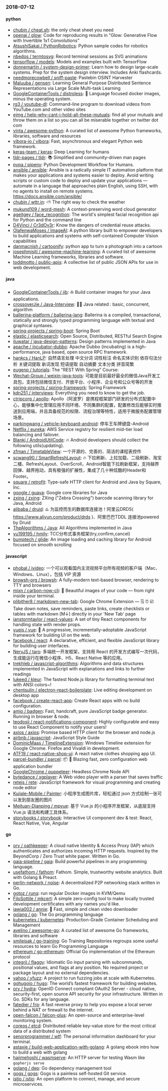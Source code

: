 ### 2018-07-12

#### python
* [chubin / cheat.sh](https://github.com/chubin/cheat.sh): the only cheat sheet you need
* [openai / glow](https://github.com/openai/glow): Code for reproducing results in "Glow: Generative Flow with Invertible 1x1 Convolutions"
* [AtsushiSakai / PythonRobotics](https://github.com/AtsushiSakai/PythonRobotics): Python sample codes for robotics algorithms.
* [nbedos / termtosvg](https://github.com/nbedos/termtosvg): Record terminal sessions as SVG animations
* [tensorflow / models](https://github.com/tensorflow/models): Models and examples built with TensorFlow
* [donnemartin / system-design-primer](https://github.com/donnemartin/system-design-primer): Learn how to design large-scale systems. Prep for the system design interview. Includes Anki flashcards.
* [needmorecowbell / sniff-paste](https://github.com/needmorecowbell/sniff-paste): Pastebin OSINT Harvester
* [Maluuba / gensen](https://github.com/Maluuba/gensen): Learning General Purpose Distributed Sentence Representations via Large Scale Multi-task Learning
* [GoogleContainerTools / distroless](https://github.com/GoogleContainerTools/distroless): 🥑 Language focused docker images, minus the operating system.
* [rg3 / youtube-dl](https://github.com/rg3/youtube-dl): Command-line program to download videos from YouTube.com and other video sites
* [ejmg / help-why-cant-i-hold-all-these-mutuals](https://github.com/ejmg/help-why-cant-i-hold-all-these-mutuals): find all your mutuals and throw them on a list so you can all be miserable together on twitter dot com
* [vinta / awesome-python](https://github.com/vinta/awesome-python): A curated list of awesome Python frameworks, libraries, software and resources
* [vibora-io / vibora](https://github.com/vibora-io/vibora): Fast, asynchronous and elegant Python web framework.
* [keras-team / keras](https://github.com/keras-team/keras): Deep Learning for humans
* [tldr-pages / tldr](https://github.com/tldr-pages/tldr): 📚 Simplified and community-driven man pages
* [pypa / pipenv](https://github.com/pypa/pipenv): Python Development Workflow for Humans.
* [ansible / ansible](https://github.com/ansible/ansible): Ansible is a radically simple IT automation platform that makes your applications and systems easier to deploy. Avoid writing scripts or custom code to deploy and update your applications — automate in a language that approaches plain English, using SSH, with no agents to install on remote systems. https://docs.ansible.com/ansible/
* [chubin / wttr.in](https://github.com/chubin/wttr.in): ⛅️ The right way to check the weather
* [mukund109 / word-mesh](https://github.com/mukund109/word-mesh): A context-preserving word cloud generator
* [ageitgey / face_recognition](https://github.com/ageitgey/face_recognition): The world's simplest facial recognition api for Python and the command line
* [D4Vinci / Cr3dOv3r](https://github.com/D4Vinci/Cr3dOv3r): Know the dangers of credential reuse attacks.
* [OlafenwaMoses / ImageAI](https://github.com/OlafenwaMoses/ImageAI): A python library built to empower developers to build applications and systems with self-contained Computer Vision capabilities
* [danmacnish / cartoonify](https://github.com/danmacnish/cartoonify): python app to turn a photograph into a cartoon
* [josephmisiti / awesome-machine-learning](https://github.com/josephmisiti/awesome-machine-learning): A curated list of awesome Machine Learning frameworks, libraries and software.
* [toddmotto / public-apis](https://github.com/toddmotto/public-apis): A collective list of public JSON APIs for use in web development.

#### java
* [GoogleContainerTools / jib](https://github.com/GoogleContainerTools/jib): ⛵️ Build container images for your Java applications.
* [crossoverJie / Java-Interview](https://github.com/crossoverJie/Java-Interview): 👨‍🎓 Java related : basic, concurrent, algorithm
* [ballerina-platform / ballerina-lang](https://github.com/ballerina-platform/ballerina-lang): Ballerina is a compiled, transactional, statically and strongly typed programming language with textual and graphical syntaxes.
* [spring-projects / spring-boot](https://github.com/spring-projects/spring-boot): Spring Boot
* [elastic / elasticsearch](https://github.com/elastic/elasticsearch): Open Source, Distributed, RESTful Search Engine
* [iluwatar / java-design-patterns](https://github.com/iluwatar/java-design-patterns): Design patterns implemented in Java
* [apache / incubator-dubbo](https://github.com/apache/incubator-dubbo): Apache Dubbo (incubating) is a high-performance, java based, open source RPC framework.
* [hankcs / HanLP](https://github.com/hankcs/HanLP): 自然语言处理 中文分词 词性标注 命名实体识别 依存句法分析 关键词提取 新词发现 短语提取 自动摘要 文本分类 拼音简繁
* [eugenp / tutorials](https://github.com/eugenp/tutorials): The "REST With Spring" Course:
* [Wechat-Group / weixin-java-tools](https://github.com/Wechat-Group/weixin-java-tools): 可能是目前最好最全的微信Java开发工具包，支持包括微信支付、开放平台、小程序、企业号和公众号等的开发
* [spring-projects / spring-framework](https://github.com/spring-projects/spring-framework): Spring Framework
* [kdn251 / interviews](https://github.com/kdn251/interviews): Everything you need to know to get the job.
* [ctripcorp / apollo](https://github.com/ctripcorp/apollo): Apollo（阿波罗）是携程框架部门研发的分布式配置中心，能够集中化管理应用不同环境、不同集群的配置，配置修改后能够实时推送到应用端，并且具备规范的权限、流程治理等特性，适用于微服务配置管理场景。
* [parkingwang / vehicle-keyboard-android](https://github.com/parkingwang/vehicle-keyboard-android): 停车王车牌键盘-Android
* [Netflix / eureka](https://github.com/Netflix/eureka): AWS Service registry for resilient mid-tier load balancing and failover.
* [Blankj / AndroidUtilCode](https://github.com/Blankj/AndroidUtilCode): 🔥 Android developers should collect the following utils(updating).
* [zfman / TimetableView](https://github.com/zfman/TimetableView): 一个开源的、完善的、简洁的课程表控件
* [scwang90 / SmartRefreshLayout](https://github.com/scwang90/SmartRefreshLayout): 🔥 下拉刷新、上拉加载、二级刷新、淘宝二楼、RefreshLayout、OverScroll，Android智能下拉刷新框架，支持越界回弹、越界拖动，具有极强的扩展性，集成了几十种炫酷的Header和 Footer。
* [square / retrofit](https://github.com/square/retrofit): Type-safe HTTP client for Android and Java by Square, Inc.
* [google / guava](https://github.com/google/guava): Google core libraries for Java
* [zxing / zxing](https://github.com/zxing/zxing): ZXing ("Zebra Crossing") barcode scanning library for Java, Android
* [alibaba / druid](https://github.com/alibaba/druid): ♨️ 为监控而生的数据库连接池！阿里云DRDS( https://www.aliyun.com/product/drds )、阿里巴巴TDDL 连接池powered by Druid
* [TheAlgorithms / Java](https://github.com/TheAlgorithms/Java): All Algorithms implemented in Java
* [yu199195 / hmily](https://github.com/yu199195/hmily): TCC分布式事务框架(try,confirm,cancel)
* [bumptech / glide](https://github.com/bumptech/glide): An image loading and caching library for Android focused on smooth scrolling

#### javascript
* [phobal / ivideo](https://github.com/phobal/ivideo): 一个可以观看国内主流视频平台所有视频的客户端（Mac、Windows、Linux），包括 VIP 资源
* [browsh-org / browsh](https://github.com/browsh-org/browsh): A fully-modern text-based browser, rendering to TTY and browsers
* [mixn / carbon-now-cli](https://github.com/mixn/carbon-now-cli): 🎨 Beautiful images of your code — from right inside your terminal.
* [plibither8 / markdown-new-tab](https://github.com/plibither8/markdown-new-tab): Google Chrome Extension — 🗒️ ⏰ ☑️ Take down notes, save reminders, paste links, create checklists or tables with markdown [M↓] directly in your 'New Tab' page
* [ianstormtaylor / react-values](https://github.com/ianstormtaylor/react-values): A set of tiny React components for handling state with render props.
* [vuejs / vue](https://github.com/vuejs/vue): 🖖 A progressive, incrementally-adoptable JavaScript framework for building UI on the web.
* [facebook / react](https://github.com/facebook/react): A declarative, efficient, and flexible JavaScript library for building user interfaces.
* [NervJS / taro](https://github.com/NervJS/taro): 多端统一开发框架，支持用 React 的开发方式编写一次代码，生成能运行在微信小程序、H5、React Native 等的应用。
* [trekhleb / javascript-algorithms](https://github.com/trekhleb/javascript-algorithms): Algorithms and data structures implemented in JavaScript with explanations and links to further readings
* [lukeed / kleur](https://github.com/lukeed/kleur): The fastest Node.js library for formatting terminal text with ANSI colors~!
* [chentsulin / electron-react-boilerplate](https://github.com/chentsulin/electron-react-boilerplate): Live editing development on desktop app
* [facebook / create-react-app](https://github.com/facebook/create-react-app): Create React apps with no build configuration.
* [amio / badgen](https://github.com/amio/badgen): Fast, handcraft, pure JavaScript badge generator. Running in browser & node.
* [teodosii / react-notifications-component](https://github.com/teodosii/react-notifications-component): Highly configurable and easy to use React Component to notify your users!
* [axios / axios](https://github.com/axios/axios): Promise based HTTP client for the browser and node.js
* [airbnb / javascript](https://github.com/airbnb/javascript): JavaScript Style Guide
* [DominicMaas / TimelineExtension](https://github.com/DominicMaas/TimelineExtension): Windows Timeline extension for Google Chrome. Firefox and Vivaldi in development.
* [ATF19 / react-native-shop-ui](https://github.com/ATF19/react-native-shop-ui): A react native clothes shopping app UI.
* [parcel-bundler / parcel](https://github.com/parcel-bundler/parcel): 📦 🚀 Blazing fast, zero configuration web application bundler
* [GoogleChrome / puppeteer](https://github.com/GoogleChrome/puppeteer): Headless Chrome Node API
* [bytedance / xgplayer](https://github.com/bytedance/xgplayer): A Web video player with a parser that saves traffic
* [retejs / rete](https://github.com/retejs/rete): JavaScript framework for visual programming and creating node editor
* [Kujiale-Mobile / Painter](https://github.com/Kujiale-Mobile/Painter): 小程序生成图片库，轻松通过 json 方式绘制一张可以发到朋友圈的图片
* [Meituan-Dianping / mpvue](https://github.com/Meituan-Dianping/mpvue): 基于 Vue.js 的小程序开发框架，从底层支持 Vue.js 语法和构建工具体系。
* [storybooks / storybook](https://github.com/storybooks/storybook): Interactive UI component dev & test: React, React Native, Vue, Angular

#### go
* [ory / oathkeeper](https://github.com/ory/oathkeeper): A cloud native Identity & Access Proxy (IAP) which authenticates and authorizes incoming HTTP requests. Inspired by the BeyondCorp / Zero Trust white paper. Written in Go.
* [gaia-pipeline / gaia](https://github.com/gaia-pipeline/gaia): Build powerful pipelines in any programming language.
* [usefathom / fathom](https://github.com/usefathom/fathom): Fathom. Simple, trustworthy website analytics. Built with Golang & Preact.
* [perlin-network / noise](https://github.com/perlin-network/noise): A decentralized P2P networking stack written in Go.
* [gotoz / runq](https://github.com/gotoz/runq): run regular Docker images in KVM/Qemu
* [FiloSottile / mkcert](https://github.com/FiloSottile/mkcert): A simple zero-config tool to make locally trusted development certificates with any names you'd like.
* [iawia002 / annie](https://github.com/iawia002/annie): 👾 Fast, simple and clean video downloader
* [golang / go](https://github.com/golang/go): The Go programming language
* [kubernetes / kubernetes](https://github.com/kubernetes/kubernetes): Production-Grade Container Scheduling and Management
* [avelino / awesome-go](https://github.com/avelino/awesome-go): A curated list of awesome Go frameworks, libraries and software
* [smileisak / go-training](https://github.com/smileisak/go-training): Go Training Repositories regroups some useful resources to learn Go Programming Language
* [ethereum / go-ethereum](https://github.com/ethereum/go-ethereum): Official Go implementation of the Ethereum protocol
* [integrii / flaggy](https://github.com/integrii/flaggy): Idiomatic Go input parsing with subcommands, positional values, and flags at any position. No required project or package layout and no external dependencies.
* [yahoo / yfuzz](https://github.com/yahoo/yfuzz): A project to run fuzzing jobs at scale with Kubernetes.
* [gohugoio / hugo](https://github.com/gohugoio/hugo): The world’s fastest framework for building websites.
* [ory / hydra](https://github.com/ory/hydra): OpenID Connect compliant OAuth2 Server - cloud native, security-first, open source API security for your infrastructure. Written in Go. SDKs for any language.
* [fatedier / frp](https://github.com/fatedier/frp): A fast reverse proxy to help you expose a local server behind a NAT or firewall to the internet.
* [open-falcon / falcon-plus](https://github.com/open-falcon/falcon-plus): An open-source and enterprise-level monitoring system.
* [coreos / etcd](https://github.com/coreos/etcd): Distributed reliable key-value store for the most critical data of a distributed system
* [senorprogrammer / wtf](https://github.com/senorprogrammer/wtf): The personal information dashboard for your terminal.
* [astaxie / build-web-application-with-golang](https://github.com/astaxie/build-web-application-with-golang): A golang ebook intro how to build a web with golang
* [hajimehoshi / wasmserve](https://github.com/hajimehoshi/wasmserve): An HTTP server for testing Wasm like `gopherjs serve`
* [golang / dep](https://github.com/golang/dep): Go dependency management tool
* [gogs / gogs](https://github.com/gogs/gogs): Gogs is a painless self-hosted Git service.
* [istio / istio](https://github.com/istio/istio): An open platform to connect, manage, and secure microservices.
